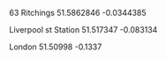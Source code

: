 63 Ritchings
51.5862846
-0.0344385


Liverpool st Station
51.517347
-0.083134


London
51.50998
-0.1337